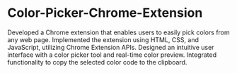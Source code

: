 # Color-Picker-Chrome-Extension
Developed a Chrome extension that enables users to easily pick colors from any web page.
Implemented the extension using HTML, CSS, and JavaScript, utilizing Chrome Extension APIs.
Designed an intuitive user interface with a color picker tool and real-time color preview.
Integrated functionality to copy the selected color code to the clipboard.
